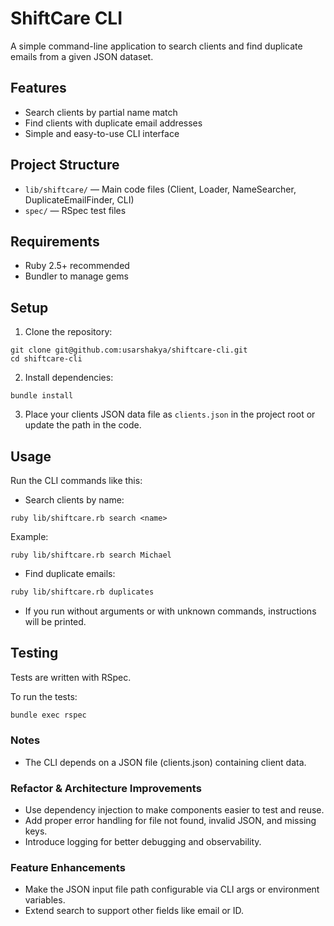 # ShiftCare CLI

A simple command-line application to search clients and find duplicate emails from a given JSON dataset.

## Features

- Search clients by partial name match
- Find clients with duplicate email addresses
- Simple and easy-to-use CLI interface

## Project Structure

- `lib/shiftcare/` — Main code files (Client, Loader, NameSearcher, DuplicateEmailFinder, CLI)
- `spec/` — RSpec test files

## Requirements

- Ruby 2.5+ recommended
- Bundler to manage gems

## Setup

1. Clone the repository:

```
git clone git@github.com:usarshakya/shiftcare-cli.git
cd shiftcare-cli
```
2. Install dependencies:

```
bundle install
```
3. Place your clients JSON data file as `clients.json` in the project root or update the path in the code.

## Usage
Run the CLI commands like this:

- Search clients by name:

```
ruby lib/shiftcare.rb search <name>
```

Example:
```    
ruby lib/shiftcare.rb search Michael
```

- Find duplicate emails:

```bash
ruby lib/shiftcare.rb duplicates
```
- If you run without arguments or with unknown commands, instructions will be printed.

## Testing
Tests are written with RSpec.

To run the tests:

```bash
bundle exec rspec
```

### Notes
- The CLI depends on a JSON file (clients.json) containing client data.

### Refactor & Architecture Improvements
- Use dependency injection to make components easier to test and reuse.
- Add proper error handling for file not found, invalid JSON, and missing keys.
- Introduce logging for better debugging and observability.

### Feature Enhancements
- Make the JSON input file path configurable via CLI args or environment variables.
- Extend search to support other fields like email or ID.
